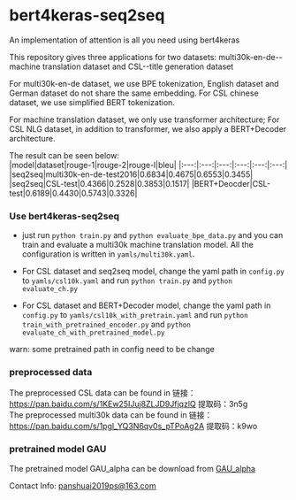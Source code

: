 # bert4keras-seq2seq
An implementation of attention is all you need using bert4keras

This repository gives three applications for two datasets: multi30k-en-de--machine translation dataset and CSL--title generation dataset

For multi30k-en-de dataset, we use BPE tokenization, English dataset and German dataset do not share the same embedding. For CSL chinese dataset, we use simplified BERT tokenization.

For machine translation dataset, we only use transformer architecture; For CSL NLG dataset, in addition to transformer, we also apply a BERT+Decoder architecture.

The result can be seen below:</br>
|model|dataset|rouge-1|rouge-2|rouge-l|bleu|
|:---:|:---:|:---:|:---:|:---:|:---:|
|seq2seq|multi30k-en-de-test2016|0.6834|0.4675|0.6553|0.3455|
|seq2seq|CSL-test|0.4366|0.2528|0.3853|0.1517|
|BERT+Deocder|CSL-test|0.6189|0.4430|0.5743|0.3326|

### Use bert4keras-seq2seq
- just run `python train.py` and `python evaluate_bpe_data.py` and you can train and evaluate a multi30k machine translation model. All the configuration is written in `yamls/multi30k.yaml`.

- For CSL dataset and seq2seq model, change the yaml path in `config.py` to `yamls/csl10k.yaml` and run `python train.py` and `python evaluate_ch.py`

- For CSL dataset and BERT+Decoder model, change the yaml path in `config.py` to `yamls/csl10k_with_pretrain.yaml` and run `python train_with_pretrained_encoder.py` and `python evaluate_ch_with_pretrained_model.py`

warn: some pretrained path in config need to be change
### preprocessed data
The preprocessed CSL data can be found in 链接：https://pan.baidu.com/s/1KEw25IJuj8ZLJD9JfjqzlQ 
提取码：3n5g</br>
The preprocessed multi30k data can be found in 链接：https://pan.baidu.com/s/1pgl_YQ3N6qv0s_pTPoAg2A 
提取码：k9wo

### pretrained model GAU
The pretrained model GAU_alpha can be download from [GAU_alpha](https://github.com/ZhuiyiTechnology/GAU-alpha)

Contact Info: panshuai2019ps@163.com